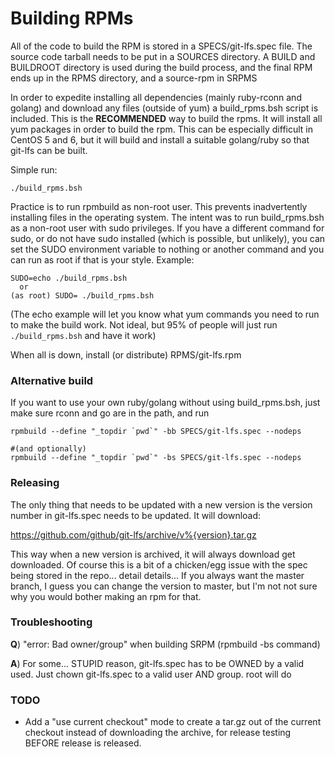 # Building RPMs #

All of the code to build the RPM is stored in a SPECS/git-lfs.spec file. The source 
code tarball needs to be put in a SOURCES directory. A BUILD and BUILDROOT directory 
is used during the build process, and the final RPM ends up in the RPMS directory, 
and a source-rpm in SRPMS

In order to expedite installing all dependencies (mainly ruby-rconn and golang) and 
download any files (outside of yum) a build_rpms.bsh script is included. This is the 
**RECOMMENDED** way to build the rpms. It will install all yum packages in order to
build the rpm. This can be especially difficult in CentOS 5 and 6, but it will build
and install a suitable golang/ruby so that git-lfs can be built.

Simple run:

```
./build_rpms.bsh
```

Practice is to run rpmbuild as non-root user. This prevents inadvertently installing
files in the operating system. The intent was to run build_rpms.bsh as a non-root user
with sudo privileges. If you have a different command for sudo, or do not have sudo
installed (which is possible, but unlikely), you can set the SUDO environment variable
to nothing or another command and you can run as root if that is your style. Example:

```
SUDO=echo ./build_rpms.bsh
  or
(as root) SUDO= ./build_rpms.bsh
```

(The echo example will let you know what yum commands you need to run to make the build
work. Not ideal, but 95% of people will just run ```./build_rpms.bsh``` and have it work)

When all is down, install (or distribute) RPMS/git-lfs.rpm 

### Alternative build ###

If you want to use your own ruby/golang without using build_rpms.bsh, just make sure
rconn and go are in the path, and run

```
rpmbuild --define "_topdir `pwd`" -bb SPECS/git-lfs.spec --nodeps

#(and optionally)
rpmbuild --define "_topdir `pwd`" -bs SPECS/git-lfs.spec --nodeps
```

### Releasing ###

The only thing that needs to be updated with a new version is the version number in 
git-lfs.spec needs to be updated. It will download:

https://github.com/github/git-lfs/archive/v%{version}.tar.gz 

This way when a new version is archived, it will always download get downloaded. Of
course this is a bit of a chicken/egg issue with the spec being stored in the repo... 
detail details... If you always want the master branch, I guess you can change the 
version to master, but I'm not not sure why you would bother making an rpm for that.

### Troubleshooting ###

**Q**) "error: Bad owner/group" when building SRPM (rpmbuild -bs command)

**A**) For some... STUPID reason, git-lfs.spec has to be OWNED by a valid used. Just chown 
git-lfs.spec to a valid user AND group. root will do

### TODO ###

- Add a "use current checkout" mode to create a tar.gz out of the current checkout instead
of downloading the archive, for release testing BEFORE release is released. 
